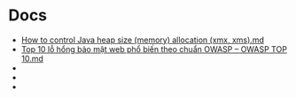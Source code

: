 # Docs
* [How to control Java heap size (memory) allocation (xmx, xms).md](https://github.com/vuquangtin/docs/blob/master/How%20to%20control%20Java%20heap%20size%20_memory_%20allocation%20_xmx%2C%20xms_.md)
* [Top 10 lỗ hổng bảo mật web phổ biến theo chuẩn OWASP – OWASP TOP 10.md](https://github.com/vuquangtin/docs/blob/master/Top%2010%20l%E1%BB%97%20h%E1%BB%95ng%20b%E1%BA%A3o%20m%E1%BA%ADt%20web%20ph%E1%BB%95%20bi%E1%BA%BFn%20theo%20chu%E1%BA%A9n%20OWASP%20%E2%80%93%20OWASP%20TOP%2010.md)
* []()
* []()
* []()